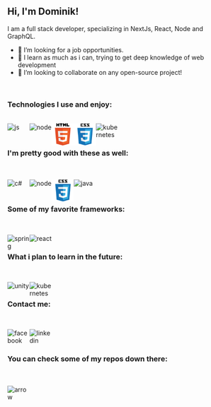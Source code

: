 ## Hi, I'm Dominik!

I am a full stack developer, specializing in NextJs, React, Node and GraphQL.

- 🔭 I’m looking for a job opportunities.
- 🌱 I learn as much as i can, trying to get deep knowledge of web development
- 👯 I’m looking to collaborate on any open-source project!

<br/>

### Technologies I use and enjoy:

<br/>


<img align="left" alt="js" width="50px" src="https://upload.wikimedia.org/wikipedia/commons/thumb/9/99/Unofficial_JavaScript_logo_2.svg/480px-Unofficial_JavaScript_logo_2.svg.png" />
<img align="left" alt="node" width="50px" src="https://www.techwell.com/sites/default/files/stories/images/cropped_teasers/Beth%20Romanik/2019/node-js-tutorial.png" />
<img align="left" alt="kubernetes" width="50px" src="https://raw.githubusercontent.com/github/explore/80688e429a7d4ef2fca1e82350fe8e3517d3494d/topics/html/html.png" />
<img align="left" alt="css" width="50px" src="https://raw.githubusercontent.com/github/explore/80688e429a7d4ef2fca1e82350fe8e3517d3494d/topics/css/css.png" />
<img align="left" alt="kubernetes" width="50px" src="https://upload.wikimedia.org/wikipedia/commons/thumb/d/db/Npm-logo.svg/800px-Npm-logo.svg.png" />

<br/>

<br/>

### I'm pretty good with these as well:

<br/>

<br/>
<img align="left" alt="c#" width="50px" src="https://seeklogo.com/images/C/c-sharp-c-logo-02F17714BA-seeklogo.com.png" />
<img align="left" alt="node" width="50px" src="https://simpleicons.org/icons/git.svg" />
<img align="left" alt="css" width="50px" src="https://raw.githubusercontent.com/github/explore/80688e429a7d4ef2fca1e82350fe8e3517d3494d/topics/css/css.png" />
<img align="left" alt="java" width="50px" src="https://icons.iconarchive.com/icons/tatice/cristal-intense/256/Java-icon.png" />

<br/>

<br/>

### Some of my favorite frameworks:

<br/>

[<img align="left" alt="spring" width="50px" src="https://miro.medium.com/max/624/1*dwa1SCG85BAzQttURVUvrA.png" />][Spring]
[<img align="left" alt="react" width="50px" src="https://icons-for-free.com/iconfiles/png/512/design+development+facebook+framework+mobile+react+icon-1320165723839064798.png" />][React]

<br/>

### What i plan to learn in the future:

<br/>

[<img align="left" alt="unity" width="50px" src="https://simpleicons.org/icons/unity.svg" />][Unity]
[<img align="left" alt="kubernetes" width="50px" src="https://simpleicons.org/icons/kubernetes.svg" />][Kubernetes]

<br/>

### Contact me:

<br/>

[<img align="left" alt="facebook" width="50px" src="https://www.freepnglogos.com/uploads/facebook-icons/facebook-icon-basic-round-social-iconset-icons-4.png" />][Facebook]
[<img align="left" alt="linkedin" width="50px" src="https://simpleicons.org/icons/linkedin.svg" />][LinkedIn]

<br/>

<br/>

### You can check some of my repos down there:

<br/>

<br/>


<img align="left" alt="arrow" width="50px" src="https://encrypted-tbn0.gstatic.com/images?q=tbn%3AANd9GcTfAJdfnS4qKHHG6ySwCi_skFqSWFCw-WHG4A&usqp=CAU" />

[Facebook]: https://www.facebook.com/dominik.zmudziak/
[Linkedin]: https://www.linkedin.com/in/dzmudziak/
[Unity]: https://unity.com/learn
[Docker]: https://www.docker.com/get-started
[Kubernetes]: https://kubernetes.io/training/
[Spring]: https://start.spring.io/
[React]: https://reactjs.org/
[Gatsby]: https://www.gatsbyjs.com/
